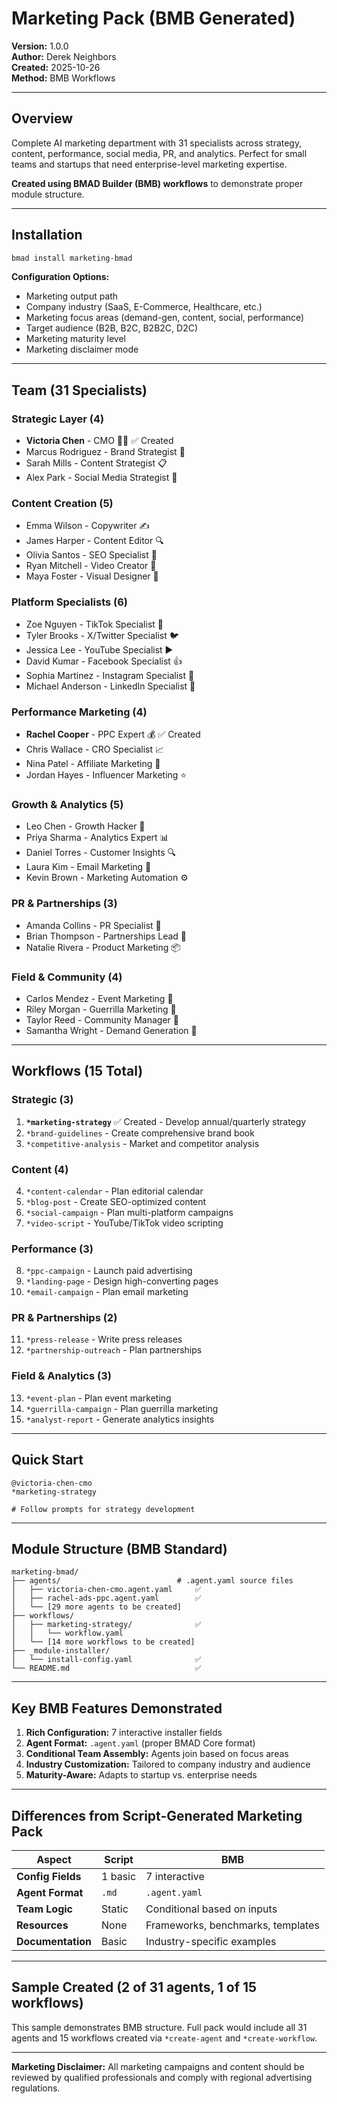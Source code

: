 # Marketing Pack (BMB Generated)

**Version:** 1.0.0  
**Author:** Derek Neighbors  
**Created:** 2025-10-26  
**Method:** BMB Workflows

---

## Overview

Complete AI marketing department with 31 specialists across strategy, content, performance, social media, PR, and analytics. Perfect for small teams and startups that need enterprise-level marketing expertise.

**Created using BMAD Builder (BMB) workflows** to demonstrate proper module structure.

---

## Installation

```bash
bmad install marketing-bmad
```

**Configuration Options:**
- Marketing output path
- Company industry (SaaS, E-Commerce, Healthcare, etc.)
- Marketing focus areas (demand-gen, content, social, performance)
- Target audience (B2B, B2C, B2B2C, D2C)
- Marketing maturity level
- Marketing disclaimer mode

---

## Team (31 Specialists)

### Strategic Layer (4)
- **Victoria Chen** - CMO 👩‍💼 ✅ Created
- Marcus Rodriguez - Brand Strategist 🎨
- Sarah Mills - Content Strategist 📋
- Alex Park - Social Media Strategist 📱

### Content Creation (5)
- Emma Wilson - Copywriter ✍️
- James Harper - Content Editor 🔍
- Olivia Santos - SEO Specialist 🔎
- Ryan Mitchell - Video Creator 🎥
- Maya Foster - Visual Designer 🎨

### Platform Specialists (6)
- Zoe Nguyen - TikTok Specialist 🎵
- Tyler Brooks - X/Twitter Specialist 🐦
- Jessica Lee - YouTube Specialist ▶️
- David Kumar - Facebook Specialist 👍
- Sophia Martinez - Instagram Specialist 📸
- Michael Anderson - LinkedIn Specialist 💼

### Performance Marketing (4)
- **Rachel Cooper** - PPC Expert 💰 ✅ Created
- Chris Wallace - CRO Specialist 📈
- Nina Patel - Affiliate Marketing 🤝
- Jordan Hayes - Influencer Marketing ⭐

### Growth & Analytics (5)
- Leo Chen - Growth Hacker 🚀
- Priya Sharma - Analytics Expert 📊
- Daniel Torres - Customer Insights 🔍
- Laura Kim - Email Marketing 📧
- Kevin Brown - Marketing Automation ⚙️

### PR & Partnerships (3)
- Amanda Collins - PR Specialist 📰
- Brian Thompson - Partnerships Lead 🤝
- Natalie Rivera - Product Marketing 📦

### Field & Community (4)
- Carlos Mendez - Event Marketing 🎪
- Riley Morgan - Guerrilla Marketing 🎯
- Taylor Reed - Community Manager 💬
- Samantha Wright - Demand Generation 🎯

---

## Workflows (15 Total)

### Strategic (3)
1. **`*marketing-strategy`** ✅ Created - Develop annual/quarterly strategy
2. `*brand-guidelines` - Create comprehensive brand book
3. `*competitive-analysis` - Market and competitor analysis

### Content (4)
4. `*content-calendar` - Plan editorial calendar
5. `*blog-post` - Create SEO-optimized content
6. `*social-campaign` - Plan multi-platform campaigns
7. `*video-script` - YouTube/TikTok video scripting

### Performance (3)
8. `*ppc-campaign` - Launch paid advertising
9. `*landing-page` - Design high-converting pages
10. `*email-campaign` - Plan email marketing

### PR & Partnerships (2)
11. `*press-release` - Write press releases
12. `*partnership-outreach` - Plan partnerships

### Field & Analytics (3)
13. `*event-plan` - Plan event marketing
14. `*guerrilla-campaign` - Plan guerrilla marketing
15. `*analyst-report` - Generate analytics insights

---

## Quick Start

```
@victoria-chen-cmo
*marketing-strategy

# Follow prompts for strategy development
```

---

## Module Structure (BMB Standard)

```
marketing-bmad/
├── agents/                          # .agent.yaml source files
│   ├── victoria-chen-cmo.agent.yaml     ✅
│   ├── rachel-ads-ppc.agent.yaml        ✅
│   └── [29 more agents to be created]
├── workflows/
│   ├── marketing-strategy/              ✅
│   │   └── workflow.yaml
│   └── [14 more workflows to be created]
├── _module-installer/
│   └── install-config.yaml              ✅
└── README.md                            ✅
```

---

## Key BMB Features Demonstrated

1. **Rich Configuration:** 7 interactive installer fields
2. **Agent Format:** `.agent.yaml` (proper BMAD Core format)
3. **Conditional Team Assembly:** Agents join based on focus areas
4. **Industry Customization:** Tailored to company industry and audience
5. **Maturity-Aware:** Adapts to startup vs. enterprise needs

---

## Differences from Script-Generated Marketing Pack

| Aspect | Script | BMB |
|--------|--------|-----|
| **Config Fields** | 1 basic | 7 interactive |
| **Agent Format** | `.md` | `.agent.yaml` |
| **Team Logic** | Static | Conditional based on inputs |
| **Resources** | None | Frameworks, benchmarks, templates |
| **Documentation** | Basic | Industry-specific examples |

---

## Sample Created (2 of 31 agents, 1 of 15 workflows)

This sample demonstrates BMB structure. Full pack would include all 31 agents and 15 workflows created via `*create-agent` and `*create-workflow`.

---

**Marketing Disclaimer:** All marketing campaigns and content should be reviewed by qualified professionals and comply with regional advertising regulations.

